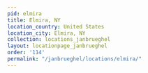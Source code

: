 ```yaml
---
pid: elmira
title: Elmira, NY
location_country: United States
location_city: Elmira, NY
collection: locations_janbrueghel
layout: locationpage_janbrueghel
order: '114'
permalink: "/janbrueghel/locations/elmira/"
---
```

